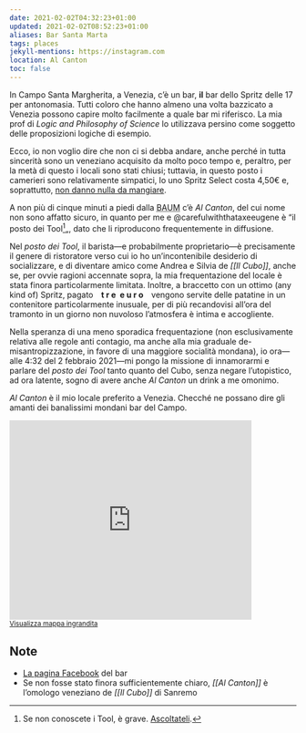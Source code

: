 ```yaml
---
date: 2021-02-02T04:32:23+01:00
updated: 2021-02-02T08:52:23+01:00
aliases: Bar Santa Marta
tags: places
jekyll-mentions: https://instagram.com
location: Al Canton
toc: false
---
```

In Campo Santa Margherita, a Venezia, c’è un bar, **il** bar dello Spritz delle 17 per antonomasia. Tutti coloro che hanno almeno una volta bazzicato a Venezia possono capire molto facilmente a quale bar mi riferisco. La mia prof di *Logic and Philosophy of Science* lo utilizzava persino come soggetto delle proposizioni logiche di esempio.

Ecco, io non voglio dire che non ci si debba andare, anche perché in tutta sincerità sono un veneziano acquisito da molto poco tempo e, peraltro, per la metà di questo i locali sono stati chiusi; tuttavia, in questo posto i camerieri sono relativamente simpatici, lo uno Spritz Select costa 4,50€ e, soprattutto, <u>non danno nulla da mangiare</u>.

A non più di cinque minuti a piedi dalla <abbr title='Biblioteca Area Umanistica'>BAUM</abbr> c’è <cite>Al Canton</cite>, del cui nome non sono affatto sicuro, in quanto per me e @carefulwiththataxeeugene è “il posto dei Tool[^1]„, dato che li riproducono frequentemente in diffusione.

Nel *posto dei Tool*, il barista—e probabilmente proprietario—è precisamente il genere di ristoratore verso cui io ho un’incontenibile desiderio di socializzare, e di diventare amico come Andrea e Silvia de *[[Il Cubo]]*, anche se, per ovvie ragioni accennate sopra, la mia frequentazione del locale è stata finora particolarmente limitata. Inoltre, a braccetto con un ottimo (any kind of) Spritz, pagato **t r e** **e u r o** vengono servite delle patatine in un contenitore particolarmente inusuale, per di più recandovisi all’ora del tramonto in un giorno non nuvoloso l’atmosfera è intima e accogliente.

Nella speranza di una meno sporadica frequentazione (non esclusivamente relativa alle regole anti contagio, ma anche alla mia graduale de-misantropizzazione, in favore di una maggiore socialità mondana), io ora—alle 4:32 del 2 febbraio 2021—mi pongo la missione di innamorarmi e parlare del *posto dei Tool* tanto quanto del Cubo, senza negare l’utopistico, ad ora latente, sogno di avere anche <cite>Al Canton</cite> un drink a me omonimo.

*Al Canton* è il mio locale preferito a Venezia. Checché ne possano dire gli amanti dei banalissimi mondani bar del Campo.

<div class='embed'><iframe width='425' height='350' frameborder='0' scrolling='no' marginheight='0' marginwidth='0' src='https://osm.org/export/embed.html?bbox=12.315689557453881%2C45.4335643076138%2C12.317942613026391%2C45.43501358465862&amp;marker=45.434288950788584%2C12.316816085240134'></iframe><br/><small><a href='https://osm.org/?mlat=45.43429&amp;mlon=12.31682#map=19/45.43429/12.31682'>Visualizza mappa ingrandita</a></small></div>

## Note

- [La pagina Facebook](https://www.facebook.com/BarAlCantonVenezia/ 'Bar Al Canton Venezia') del bar
- Se non fosse stato finora sufficientemente chiaro, *[[Al Canton]]* è l’omologo veneziano de *[[Il Cubo]]* di Sanremo

[^1]: Se non conoscete i Tool, è grave. [Ascoltateli](https://toolband.com 'Tool official website').
